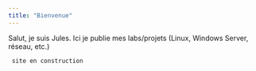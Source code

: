 ```yaml
---
title: "Bienvenue"
---
```

Salut, je suis Jules. Ici je publie mes labs/projets (Linux, Windows Server, réseau, etc.)


``` site en construction```